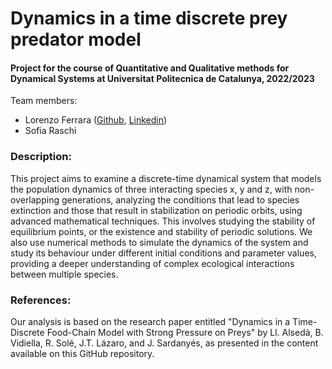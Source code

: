 <h1 align="left"> Dynamics in a time discrete prey predator model </h1>

<h4 align="left">Project for the course of Quantitative and Qualitative methods for Dynamical Systems at Universitat Politecnica de Catalunya, 2022/2023</h4>

<p align="left"> Team members:
<ul>
  <li>Lorenzo Ferrara (<a href="https://github.com/lorenzoferrara/" target="_blank">Github</a>, <a href="https://www.linkedin.com/in/lorenzo-ferrara-567211244/" target="_blank">Linkedin</a>) </li> 
  <li>Sofia Raschi</li>
</ul>
</p>

<h3 align="left">Description:</h3>
<p align="left">This project aims to examine a discrete-time dynamical system that models the population dynamics of three interacting species x, y and z, with non-overlapping generations, analyzing the conditions that lead to species extinction and those that result in stabilization on periodic orbits, using advanced mathematical
techniques. This involves studying the stability of equilibrium points, or the existence and stability of periodic solutions. We also use numerical methods to simulate the dynamics of the system and study its behaviour under different initial conditions and parameter values, providing a deeper understanding of complex ecological interactions between multiple species. </p>

<h3 align="left">References:</h3>
<p align="left">Our analysis is based on the research paper entitled "Dynamics in a Time-Discrete Food-Chain Model with Strong Pressure on Preys" by Ll. Alsedà, B. Vidiella, R. Solé, J.T. Lázaro, and J. Sardanyés, as presented in the content available on this GitHub repository.</p>
